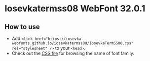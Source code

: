 # Iosevkatermss08 WebFont 32.0.1

## How to use

- Add `<link href="https://iosevka-webfonts.github.io/iosevkatermss08/IosevkaTermSS08.css" rel="stylesheet" />` to your `<head>`.
- Check out the [CSS file](./IosevkaTermSS08.css) for browsing the name of font family.
